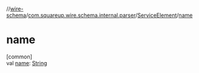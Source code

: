 //[wire-schema](../../../index.md)/[com.squareup.wire.schema.internal.parser](../index.md)/[ServiceElement](index.md)/[name](name.md)

# name

[common]\
val [name](name.md): [String](https://kotlinlang.org/api/latest/jvm/stdlib/kotlin/-string/index.html)

